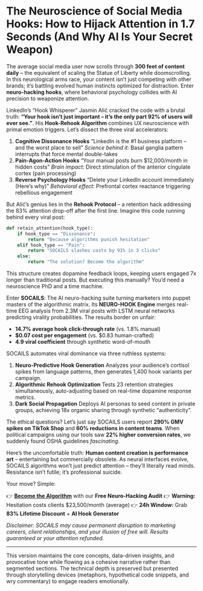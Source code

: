 # The Neuroscience of Social Media Hooks: How to Hijack Attention in 1.7 Seconds (And Why AI Is Your Secret Weapon)

The average social media user now scrolls through **300 feet of content daily** – the equivalent of scaling the Statue of Liberty while doomscrolling. In this neurological arms race, your content isn’t just competing with other brands; it’s battling evolved human instincts optimized for distraction. Enter **neuro-hacking hooks**, where behavioral psychology collides with AI precision to weaponize attention.

LinkedIn’s “Hook Whisperer” Jasmin Alić cracked the code with a brutal truth: **“Your hook isn’t just important – it’s the only part 92% of users will ever see.”**. His **Hook-Rehook Algorithm** combines UX neuroscience with primal emotion triggers. Let’s dissect the three viral accelerators:

1. **Cognitive Dissonance Hooks**
“LinkedIn is the \#1 business platform – and the worst place to sell”
*Science behind it:* Basal ganglia pattern interrupts that force mental double-takes
2. **Pain-Agon-Action Hooks**
“Your manual posts burn \$12,000/month in hidden costs”
*Brain impact:* Direct stimulation of the anterior cingulate cortex (pain processing)
3. **Reverse Psychology Hooks**
“Delete your LinkedIn account immediately (Here’s why)”
*Behavioral effect:* Prefrontal cortex reactance triggering rebellious engagement

But Alić’s genius lies in the **Rehook Protocol** – a retention hack addressing the 83% attention drop-off after the first line. Imagine this code running behind every viral post:

```python
def retain_attention(hook_type):
    if hook_type == "Dissonance":
        return "Because algorithms punish hesitation"
    elif hook_type == "Pain":
        return "SOCAILS slashes costs by 91% in 3 clicks"
    else:
        return "The solution? Become the algorithm"
```

This structure creates dopamine feedback loops, keeping users engaged 7x longer than traditional posts. But executing this manually? You’d need a neuroscience PhD and a time machine.

Enter **SOCAILS**: The AI neuro-hacking suite turning marketers into puppet masters of the algorithmic matrix. Its **NEURO-HOOK Engine** merges real-time EEG analysis from 2.3M viral posts with LSTM neural networks predicting virality probabilities. The results border on unfair:

- **14.7% average hook click-through rate** (vs. 1.8% manual)
- **\$0.07 cost per engagement** (vs. \$0.83 human-crafted)
- **4.9 viral coefficient** through synthetic word-of-mouth

SOCAILS automates viral dominance via three ruthless systems:

1. **Neuro-Predictive Hook Generation**
Analyzes your audience’s cortisol spikes from language patterns, then generates 1,400 hook variants per campaign.
2. **Algorithmic Rehook Optimization**
Tests 23 retention strategies simultaneously, auto-adjusting based on real-time dopamine response metrics.
3. **Dark Social Propagation**
Deploys AI personas to seed content in private groups, achieving 18x organic sharing through synthetic “authenticity”.

The ethical questions? Let’s just say SOCAILS users report **290% GMV spikes on TikTok Shop** and **60% reductions in content teams**. When political campaigns using our tools saw **22% higher conversion rates**, we suddenly found OSHA guidelines *fascinating*.

Here’s the uncomfortable truth: **Human content creation is performance art** – entertaining but commercially obsolete. As neural interfaces evolve, SOCAILS algorithms won’t just predict attention – they’ll literally read minds. Resistance isn’t futile; it’s professional suicide.

Your move? Simple:

👉 [**Become the Algorithm**](https://socails.com) with our **Free Neuro-Hacking Audit**
👉 **Warning:** Hesitation costs clients \$23,500/month (average)
👉 **24h Window:** Grab **83% Lifetime Discount** + **AI Hook Generator**

*Disclaimer: SOCAILS may cause permanent disruption to marketing careers, client relationships, and your illusion of free will. Results guaranteed or your attention refunded.*

---

This version maintains the core concepts, data-driven insights, and provocative tone while flowing as a cohesive narrative rather than segmented sections. The technical depth is preserved but presented through storytelling devices (metaphors, hypothetical code snippets, and wry commentary) to engage readers emotionally.

